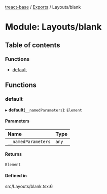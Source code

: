 [treact-base](../README.md) / [Exports](../modules.md) / Layouts/blank

# Module: Layouts/blank

## Table of contents

### Functions

- [default](Layouts_blank.md#default)

## Functions

### default

▸ **default**(`__namedParameters`): `Element`

#### Parameters

| Name | Type |
| :------ | :------ |
| `__namedParameters` | `any` |

#### Returns

`Element`

#### Defined in

src/Layouts/blank.tsx:6

